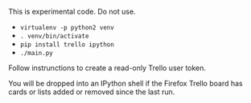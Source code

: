This is experimental code. Do not use.

* ```virtualenv -p python2 venv```
* ```. venv/bin/activate```
* ```pip install trello ipython```
* ```./main.py```

Follow instrunctions to create a read-only Trello user token.

You will be dropped into an IPython shell if the Firefox Trello board has cards or lists added or removed since the last run.


